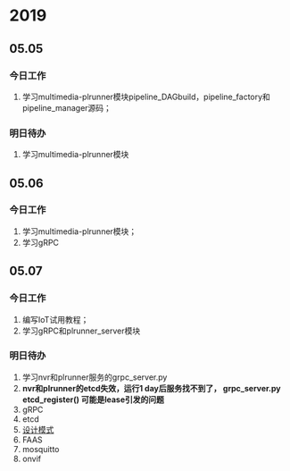 # 2019

## 05.05

### 今日工作

1. 学习multimedia-plrunner模块pipeline_DAGbuild，pipeline_factory和pipeline_manager源码；

### 明日待办

1. 学习multimedia-plrunner模块

## 05.06

### 今日工作

1. 学习multimedia-plrunner模块；
2. 学习gRPC

## 05.07

### 今日工作

1. 编写IoT试用教程；
2. 学习gRPC和plrunner_server模块

### 明日待办

1. 学习nvr和plrunner服务的grpc_server.py
2. **nvr和plrunner的etcd失效，运行1 day后服务找不到了， grpc_server.py etcd_register()   可能是lease引发的问题**
3. gRPC
4. etcd
5. [设计模式](https://blog.csdn.net/LoveLion/article/details/17517213)
6. FAAS
7. mosquitto
8. onvif